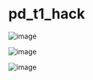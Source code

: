 # pd_t1_hack
![image](https://github.com/DeveloperStudentClubSmvdu/pd_t1_hack/assets/91831652/1114ba50-d8f8-4c27-aa99-259c1a041e2f)

![image](https://github.com/DeveloperStudentClubSmvdu/pd_t1_hack/assets/91831652/41ca3485-e265-41f4-ae3f-9dedc93687e6)

![image](https://github.com/DeveloperStudentClubSmvdu/pd_t1_hack/assets/91831652/51d1d3f1-59e4-4912-952b-0738c2132e8b)


